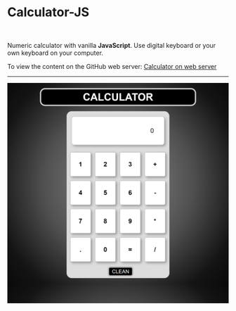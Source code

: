 <h1>Calculator-JS</h1><br>
<p>Numeric calculator with vanilla <b>JavaScript</b>. Use digital keyboard or your own keyboard on your computer.</p> 
<p>To view the content on the GitHub web server: <a href="https://bluedokk.github.io/Calculator-JS" target="_blank">Calculator on web server</a></p>
<hr>
<img src="screenshot.png" alt="Calculator">
